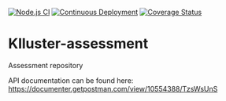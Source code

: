 [![Node.js CI](https://github.com/Extremophile-ai/Klluster-assessment/actions/workflows/node.yml/badge.svg)](https://github.com/Extremophile-ai/Klluster-assessment/actions/workflows/node.yml)
[![Continuous Deployment](https://github.com/Extremophile-ai/Klluster-assessment/actions/workflows/aws-deploy.yml/badge.svg)](https://github.com/Extremophile-ai/Klluster-assessment/actions/workflows/aws-deploy.yml)
[![Coverage Status](https://coveralls.io/repos/github/Extremophile-ai/Klluster-assessment/badge.svg?branch=main)](https://coveralls.io/github/Extremophile-ai/Klluster-assessment?branch=main)

# Klluster-assessment
Assessment repository

API documentation can be found here: https://documenter.getpostman.com/view/10554388/TzsWsUnS
